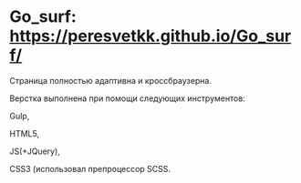 # Go_surf: https://peresvetkk.github.io/Go_surf/
Cтраница полностью адаптивна и кроссбраузерна.

Верстка выполнена при помощи следующих инструментов:

Gulp,

HTML5,

JS(+JQuery),

CSS3 (использовал препроцессор SCSS.
